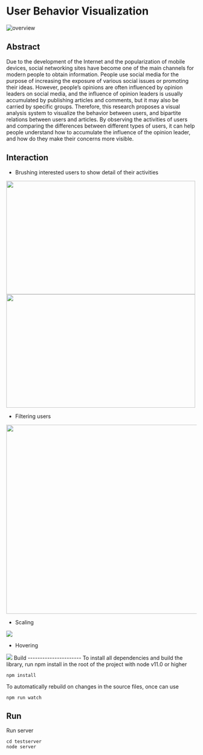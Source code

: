 # User Behavior Visualization
![overview](https://i.imgur.com/RuBM9lt.png "system overview")

Abstract
----
Due to the development of the Internet and the popularization of mobile devices, social networking sites have become one of the main channels for modern people to obtain information. People use social media for the purpose of increasing the exposure of various social issues or promoting their ideas. However, people’s opinions are often influenced by opinion leaders on social media, and the influence of opinion leaders is usually accumulated by publishing articles and comments, but it may also be carried by specific groups. Therefore, this research proposes a visual analysis system to visualize the behavior between users, and bipartite relations between users and articles. By observing the activities of users and comparing the differences between different types of users, it can help people understand how to accumulate the influence of the opinion leader, and how do they make their concerns more visible.

Interaction
----
* Brushing interested users to show detail of their activities  

<img src="https://i.imgur.com/RFlZNON.png" height="300" width="500">
<img src="https://i.imgur.com/26ZOmeh.png" height="300" width="500">

* Filtering users

<img src="https://i.imgur.com/F5vwk8m.png" height="500" width="1000">

* Scaling

<img src="https://i.imgur.com/HaHxK0E.png">

* Hovering

<img src="https://i.imgur.com/gnsNleD.png">
Build
----------------------
To install all dependencies and build the library, run npm install in the root of the project with node v11.0 or higher

    npm install
To automatically rebuild on changes in the source files, once can use

    npm run watch
    
Run
----
Run server

    cd testserver
    node server

